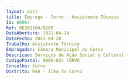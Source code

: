 ```yaml
--- 
layout: post
title: Emprego - Corvo - Assistente Técnico
Id: 86067
Ref: OE202104/0280
DataAbertura: 2021-04-14
DataFecho: 2021-04-28
Trabalho: Assistente Técnico
Empregador: Câmara Municipal do Corvo
Descricao: Serviços de Ação Social e Cultural
CodigoPostal: 9980-024 CORVO
Concelho: Corvo
Distrito: RAA - Ilha do Corvo
--- 
```

